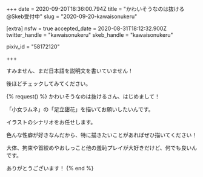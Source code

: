 +++
date = 2020-09-20T18:36:00.794Z
title = "かわいそうなのは抜ける@Skeb受付中"
slug = "2020-09-20-kawaisonukeru"

[extra]
nsfw = true
accepted_date = 2020-08-31T18:12:32.900Z
twitter_handle = "kawaisonukeru"
skeb_handle = "kawaisonukeru"

pixiv_id = "58172120"

+++

すみません、まだ日本語を説明文を書いていません！

後ほどチェックしてみてください。

{% request() %}
かわいそうなのは抜けるさん、はじめまして！

「小女ラムネ」の「足立甜花」を描いてお願いしたいんです。

イラストのシナリオをお任せします。

色んな性癖が好きなんだから、特に描きたいことがあればぜひ描いてください！

大体、拘束や首絞めやおしっこと他の羞恥プレイが大好きだけど、何でも良いんです。

ありがとうございます！
{% end %}
